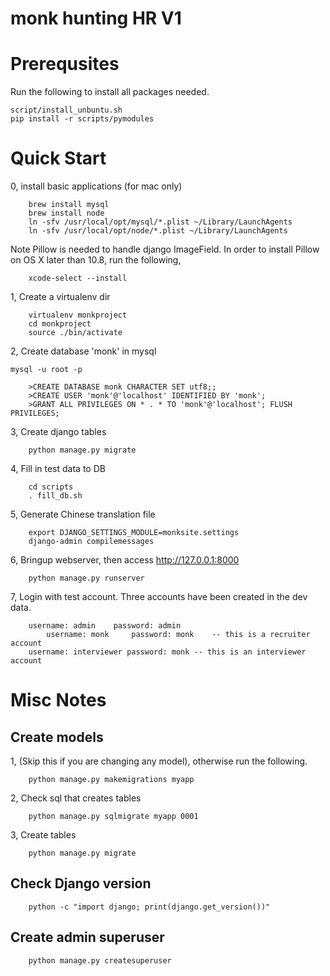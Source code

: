 # monk hunting HR V1

Prerequsites
=================
Run the following to install all packages needed.

```
script/install_unbuntu.sh
pip install -r scripts/pymodules
```

Quick Start
=================
0, install basic applications (for mac only)
```
	brew install mysql
	brew install node
	ln -sfv /usr/local/opt/mysql/*.plist ~/Library/LaunchAgents
	ln -sfv /usr/local/opt/node/*.plist ~/Library/LaunchAgents
```
Note Pillow is needed to handle django ImageField.
In order to install Pillow on OS X later than 10.8, run the following,
```
	xcode-select --install
```

1, Create a virtualenv dir
```
	virtualenv monkproject
	cd monkproject
	source ./bin/activate
```

2, Create database 'monk' in mysql
```
mysql -u root -p

	>CREATE DATABASE monk CHARACTER SET utf8;;
	>CREATE USER 'monk'@'localhost' IDENTIFIED BY 'monk';
	>GRANT ALL PRIVILEGES ON * . * TO 'monk'@'localhost'; FLUSH PRIVILEGES;
```

3, Create django tables
```
	python manage.py migrate
```

4, Fill in test data to DB
```
	cd scripts
	. fill_db.sh
```

5, Generate Chinese translation file
```
   	export DJANGO_SETTINGS_MODULE=monksite.settings
   	django-admin compilemessages
```

6, Bringup webserver, then access http://127.0.0.1:8000
```
	python manage.py runserver
```

7, Login with test account. Three accounts have been created in the dev data.
```
	username: admin    password: admin
        username: monk     password: monk    -- this is a recruiter account
	username: interviewer password: monk -- this is an interviewer account
```

Misc Notes
===================
Create models
---------------------
1, (Skip this if you are changing any model), otherwise run the following.
```
	python manage.py makemigrations myapp
```
2, Check sql that creates tables
```
	python manage.py sqlmigrate myapp 0001
```
3, Create tables
```
	python manage.py migrate
```

Check Django version
-----------------------
```
	python -c "import django; print(django.get_version())"
```

Create admin superuser
-----------------------
```
	python manage.py createsuperuser
```
